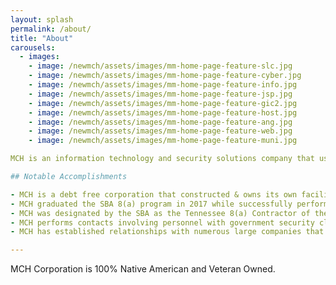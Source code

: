 ```yaml
---
layout: splash
permalink: /about/
title: "About"
carousels:
  - images: 
    - image: /newmch/assets/images/mm-home-page-feature-slc.jpg    
    - image: /newmch/assets/images/mm-home-page-feature-cyber.jpg
    - image: /newmch/assets/images/mm-home-page-feature-info.jpg
    - image: /newmch/assets/images/mm-home-page-feature-jsp.jpg
    - image: /newmch/assets/images/mm-home-page-feature-gic2.jpg
    - image: /newmch/assets/images/mm-home-page-feature-host.jpg
    - image: /newmch/assets/images/mm-home-page-feature-ang.jpg
    - image: /newmch/assets/images/mm-home-page-feature-web.jpg
    - image: /newmch/assets/images/mm-home-page-feature-muni.jpg

MCH is an information technology and security solutions company that uses its extensive knowledge and domain expertise to develop information technology solutions to operate activities of vital importance to companies and government agencies. We consistently exceed our customers’ expectations and are vigilant in our commitment to ethical performance and integrity.

## Notable Accomplishments

- MCH is a debt free corporation that constructed & owns its own facilities, and uses its own working capital.
- MCH graduated the SBA 8(a) program in 2017 while successfully performing numerous federal contracts as a prime contractor.
- MCH was designated by the SBA as the Tennessee 8(a) Contractor of the Year and its President has been designated by the SBA as Tennessee Small Business Person of the Year.
- MCH performs contacts involving personnel with government security clearances as well as commercial advisory services requiring COI clearances.
- MCH has established relationships with numerous large companies that it utilizes as subcontractors when appropriate.

---
```


MCH Corporation is 100% Native American and Veteran Owned.
